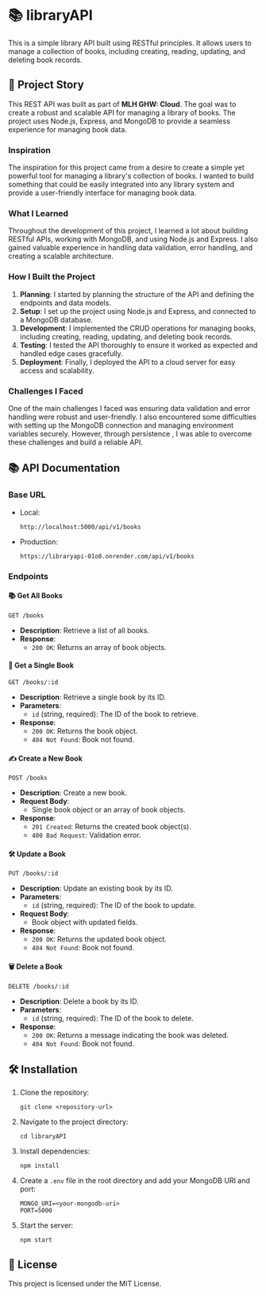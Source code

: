# 📚 libraryAPI

This is a simple library API built using RESTful principles. It allows users to manage a collection of books, including creating, reading, updating, and deleting book records.

## 📖 Project Story

This REST API was built as part of **MLH GHW: Cloud**. The goal was to create a robust and scalable API for managing a library of books. The project uses Node.js, Express, and MongoDB to provide a seamless experience for managing book data.

### Inspiration

The inspiration for this project came from a desire to create a simple yet powerful tool for managing a library's collection of books. I wanted to build something that could be easily integrated into any library system and provide a user-friendly interface for managing book data.

### What I Learned

Throughout the development of this project, I learned a lot about building RESTful APIs, working with MongoDB, and using Node.js and Express. I also gained valuable experience in handling data validation, error handling, and creating a scalable architecture.

### How I Built the Project

1. **Planning**: I started by planning the structure of the API and defining the endpoints and data models.
2. **Setup**: I set up the project using Node.js and Express, and connected to a MongoDB database.
3. **Development**: I implemented the CRUD operations for managing books, including creating, reading, updating, and deleting book records.
4. **Testing**: I tested the API thoroughly to ensure it worked as expected and handled edge cases gracefully.
5. **Deployment**: Finally, I deployed the API to a cloud server for easy access and scalability.

### Challenges I Faced

One of the main challenges I faced was ensuring data validation and error handling were robust and user-friendly. I also encountered some difficulties with setting up the MongoDB connection and managing environment variables securely. However, through persistence , I was able to overcome these challenges and build a reliable API.

## 📚 API Documentation

### Base URL

- Local:

    ```
    http://localhost:5000/api/v1/books
    ```

- Production:

    ```
    https://libraryapi-01o0.onrender.com/api/v1/books
    ```
### Endpoints

#### 📚 Get All Books

```
GET /books
```

- **Description**: Retrieve a list of all books.
- **Response**: 
  - `200 OK`: Returns an array of book objects.

#### 📖 Get a Single Book

```
GET /books/:id
```

- **Description**: Retrieve a single book by its ID.
- **Parameters**:
  - `id` (string, required): The ID of the book to retrieve.
- **Response**: 
  - `200 OK`: Returns the book object.
  - `404 Not Found`: Book not found.

#### ✍️ Create a New Book

```
POST /books
```

- **Description**: Create a new book.
- **Request Body**: 
  - Single book object or an array of book objects.
- **Response**: 
  - `201 Created`: Returns the created book object(s).
  - `400 Bad Request`: Validation error.

#### 🛠️ Update a Book

```
PUT /books/:id
```

- **Description**: Update an existing book by its ID.
- **Parameters**:
  - `id` (string, required): The ID of the book to update.
- **Request Body**: 
  - Book object with updated fields.
- **Response**: 
  - `200 OK`: Returns the updated book object.
  - `404 Not Found`: Book not found.

#### 🗑️ Delete a Book

```
DELETE /books/:id
```

- **Description**: Delete a book by its ID.
- **Parameters**:
  - `id` (string, required): The ID of the book to delete.
- **Response**: 
  - `200 OK`: Returns a message indicating the book was deleted.
  - `404 Not Found`: Book not found.

## 🛠️ Installation

1. Clone the repository:
   ```
   git clone <repository-url>
   ```
2. Navigate to the project directory:
   ```
   cd libraryAPI
   ```
3. Install dependencies:
   ```
   npm install
   ```
4. Create a `.env` file in the root directory and add your MongoDB URI and port:
   ```
   MONGO_URI=<your-mongodb-uri>
   PORT=5000
   ```
5. Start the server:
   ```
   npm start
   ```

## 📜 License

This project is licensed under the MIT License.

